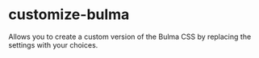 # customize-bulma
Allows you to create a custom version of the Bulma CSS by replacing the settings with your choices.
